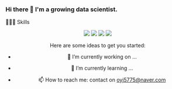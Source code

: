 ### Hi there 👋 I'm a growing data scientist.

👩🏻‍💻 Skills
<div align=center> 
<img src="https://img.shields.io/badge/python-3776AB?style=for-the-badge&logo=python&logoColor=white"> 
<img src="https://img.shields.io/badge/R-#276DC3?style=for-the-badge&logo=R&logoColor=white"/>
<img src="https://img.shields.io/badge/Tableau-#E97627?style=for-the-badge&logo=Tableau&logoColor=white"/>
<img src="https://img.shields.io/badge/Figma-#F24E1E?style=for-the-badge&logo=Figma&logoColor=white"/>

Here are some ideas to get you started:

- 🔭 I’m currently working on ...
- 🌱 I’m currently learning ...

- 📫 How to reach me: contact on oyj5775@naver.com

